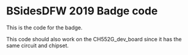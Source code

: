 # BSidesDFW 2019 Badge code

This is the code for the badge.

This code should also work on the CH552G_dev_board since it has the same circuit and chipset.
